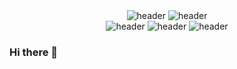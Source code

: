 

<div align="center">
  <img src="https://www.pwabunga.com/github/pwa-bunga-intro.jpg" alt="header"/>
  <img src="https://www.pwabunga.com/github/pwa-bunga-features-title.jpg" alt="header"/>
</div>
<div align="center">
<img src="https://www.pwabunga.com/github/pwa-bunga-features-5.jpg" alt="header"/>
  <img src="https://www.pwabunga.com/github/pwa-bunga-features-5.jpg" alt="header"/>
  <img src="https://www.pwabunga.com/github/pwa-bunga-features-5.jpg" alt="header"/>
</div>

### Hi there 👋












<!--
**PwaBunga/PwaBunga** is a ✨ _special_ ✨ repository because its `README.md` (this file) appears on your GitHub profile.


Here are some ideas to get you started:

- 🔭 I’m currently working on ...
- 🌱 I’m currently learning ...
- 👯 I’m looking to collaborate on ...
- 🤔 I’m looking for help with ...
- 💬 Ask me about ...
- 📫 How to reach me: ...
- 😄 Pronouns: ...
- ⚡ Fun fact: ...
-->
